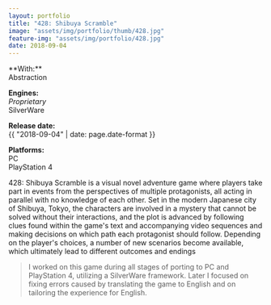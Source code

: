 ```yaml
---
layout: portfolio
title: "428: Shibuya Scramble"
image: "assets/img/portfolio/thumb/428.jpg"
feature-img: "assets/img/portfolio/428.jpg"
date: 2018-09-04
---
```

<div class="portfolio-page-right" markdown="1">
**With:**<br>Abstraction

**Engines:**<br>*Proprietary*<br>SilverWare

**Release date:**<br>{{ "2018-09-04" | date: page.date-format }}

**Platforms:**<br>PC<br>PlayStation 4
</div>
<div class="portfolio-page-left" markdown="1">
428: Shibuya Scramble is a visual novel adventure game where players take part in events from the perspectives of multiple protagonists,
all acting in parallel with no knowledge of each other. Set in the modern Japanese city of Shibuya, Tokyo, the characters are involved in a mystery that cannot be solved without their interactions,
and the plot is advanced by following clues found within the game's text and accompanying video sequences and making decisions on which path each protagonist should follow.
Depending on the player's choices, a number of new scenarios become available, which ultimately lead to different outcomes and endings

> I worked on this game during all stages of porting to PC and PlayStation 4, utilizing a SilverWare framework.
> Later I focused on fixing errors caused by translating the game to English and on tailoring the experience for English.
</div>